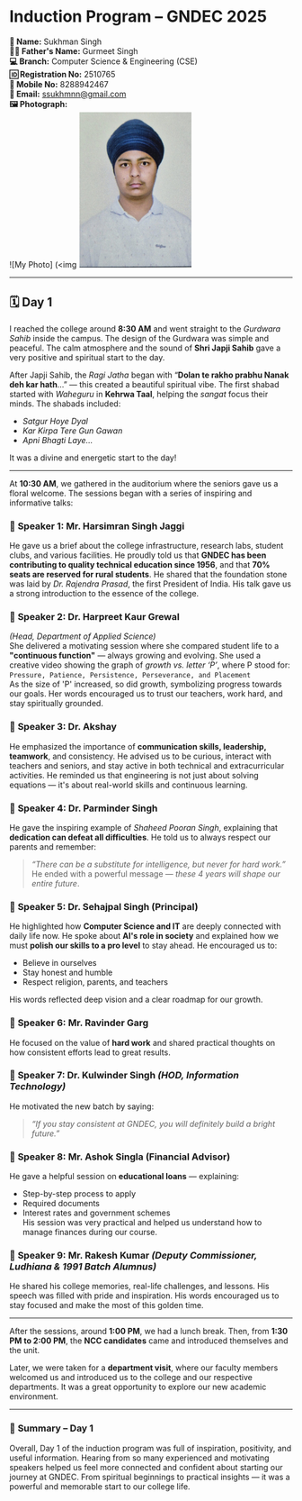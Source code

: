 # Induction Program – GNDEC 2025

**👤 Name:** Sukhman Singh  
**👨‍👦 Father's Name:** Gurmeet Singh  
**💻 Branch:** Computer Science & Engineering (CSE)  
**🆔 Registration No:** 2510765  
**📱 Mobile No:** 8288942467  
**📧 Email:** ssukhmnn@gmail.com  
**🖼️ Photograph:**  
![My Photo]          (<img <img src="https://github.com/ssukhmnn/Induction_program/raw/main/WhatsApp%20Image%202025-08-02%20at%2019.11.07_1c910071.jpg" alt="My Photo" width="200"/>

---

## 🗓️ **Day 1**

I reached the college around **8:30 AM** and went straight to the *Gurdwara Sahib* inside the campus. The design of the Gurdwara was simple and peaceful. The calm atmosphere and the sound of **Shri Japji Sahib** gave a very positive and spiritual start to the day.

After Japji Sahib, the *Ragi Jatha* began with “**Dolan te rakho prabhu Nanak deh kar hath**...” — this created a beautiful spiritual vibe. The first shabad started with *Waheguru* in **Kehrwa Taal**, helping the *sangat* focus their minds. The shabads included:
- *Satgur Hoye Dyal*
- *Kar Kirpa Tere Gun Gawan*
- *Apni Bhagti Laye...*

It was a divine and energetic start to the day!

---

At **10:30 AM**, we gathered in the auditorium where the seniors gave us a floral welcome. The sessions began with a series of inspiring and informative talks:

### 🎤 **Speaker 1: Mr. Harsimran Singh Jaggi**
He gave us a brief about the college infrastructure, research labs, student clubs, and various facilities. He proudly told us that **GNDEC has been contributing to quality technical education since 1956**, and that **70% seats are reserved for rural students**. He shared that the foundation stone was laid by *Dr. Rajendra Prasad*, the first President of India. His talk gave us a strong introduction to the essence of the college.

### 🎤 **Speaker 2: Dr. Harpreet Kaur Grewal**  
*(Head, Department of Applied Science)*  
She delivered a motivating session where she compared student life to a **"continuous function"** — always growing and evolving. She used a creative video showing the graph of *growth vs. letter ‘P’*, where P stood for:  
`Pressure, Patience, Persistence, Perseverance, and Placement`  
As the size of 'P' increased, so did growth, symbolizing progress towards our goals. Her words encouraged us to trust our teachers, work hard, and stay spiritually grounded.

### 🎤 **Speaker 3: Dr. Akshay**  
He emphasized the importance of **communication skills, leadership, teamwork**, and consistency. He advised us to be curious, interact with teachers and seniors, and stay active in both technical and extracurricular activities. He reminded us that engineering is not just about solving equations — it's about real-world skills and continuous learning.

### 🎤 **Speaker 4: Dr. Parminder Singh**  
He gave the inspiring example of *Shaheed Pooran Singh*, explaining that **dedication can defeat all difficulties**. He told us to always respect our parents and remember:  
> *“There can be a substitute for intelligence, but never for hard work.”*  
He ended with a powerful message — *these 4 years will shape our entire future*.

### 🎤 **Speaker 5: Dr. Sehajpal Singh (Principal)**  
He highlighted how **Computer Science and IT** are deeply connected with daily life now. He spoke about **AI's role in society** and explained how we must **polish our skills to a pro level** to stay ahead. He encouraged us to:
- Believe in ourselves
- Stay honest and humble
- Respect religion, parents, and teachers

His words reflected deep vision and a clear roadmap for our growth.

### 🎤 **Speaker 6: Mr. Ravinder Garg**  
He focused on the value of **hard work** and shared practical thoughts on how consistent efforts lead to great results.

### 🎤 **Speaker 7: Dr. Kulwinder Singh** *(HOD, Information Technology)*  
He motivated the new batch by saying:
> *“If you stay consistent at GNDEC, you will definitely build a bright future.”*

### 🎤 **Speaker 8: Mr. Ashok Singla (Financial Advisor)**  
He gave a helpful session on **educational loans** — explaining:
- Step-by-step process to apply
- Required documents
- Interest rates and government schemes  
His session was very practical and helped us understand how to manage finances during our course.

### 🎤 **Speaker 9: Mr. Rakesh Kumar** *(Deputy Commissioner, Ludhiana & 1991 Batch Alumnus)*  
He shared his college memories, real-life challenges, and lessons. His speech was filled with pride and inspiration. His words encouraged us to stay focused and make the most of this golden time.

---

After the sessions, around **1:00 PM**, we had a lunch break. Then, from **1:30 PM to 2:00 PM**, the **NCC candidates** came and introduced themselves and the unit.

Later, we were taken for a **department visit**, where our faculty members welcomed us and introduced us to the college and our respective departments. It was a great opportunity to explore our new academic environment.

---

### 📝 **Summary – Day 1**

Overall, Day 1 of the induction program was full of inspiration, positivity, and useful information. Hearing from so many experienced and motivating speakers helped us feel more connected and confident about starting our journey at GNDEC. From spiritual beginnings to practical insights — it was a powerful and memorable start to our college life.


